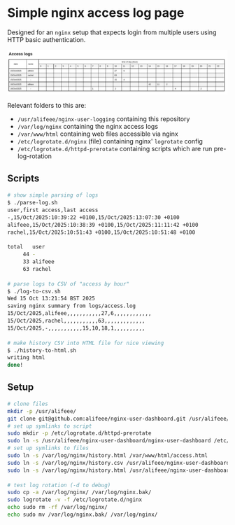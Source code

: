 # Simple nginx access log page

Designed for an `nginx` setup that expects login from multiple users using HTTP basic authentication.

![picture of webpage showing table of access logs](images/example.png)

Relevant folders to this are:

- `/usr/alifeee/nginx-user-logging` containing this repository
- `/var/log/nginx` containing the nginx access logs
- `/var/www/html` containing web files accessible via nginx
- `/etc/logrotate.d/nginx` (file) containing nginx' `logrotate` config
- `/etc/logrotate.d/httpd-prerotate` containing scripts which are run pre-log-rotation

## Scripts

```bash
# show simple parsing of logs
$ ./parse-log.sh
user,first access,last access
-,15/Oct/2025:10:39:22 +0100,15/Oct/2025:13:07:30 +0100
alifeee,15/Oct/2025:10:38:39 +0100,15/Oct/2025:11:11:42 +0100
rachel,15/Oct/2025:10:51:43 +0100,15/Oct/2025:10:51:48 +0100

total   user
     44 -
     33 alifeee
     63 rachel

# parse logs to CSV of "access by hour"
$ ./log-to-csv.sh
Wed 15 Oct 13:21:54 BST 2025
saving nginx summary from logs/access.log
15/Oct/2025,alifeee,,,,,,,,,,,27,6,,,,,,,,,,,,
15/Oct/2025,rachel,,,,,,,,,,,63,,,,,,,,,,,,,
15/Oct/2025,-,,,,,,,,,,,15,10,18,1,,,,,,,,,,

# make history CSV into HTML file for nice viewing
$ ./history-to-html.sh
writing html
done!
```

## Setup

```bash
# clone files
mkdir -p /usr/alifeee/
git clone git@github.com:alifeee/nginx-user-dashboard.git /usr/alifeee/nginx-user-dashboard
# set up symlinks to script
sudo mkdir -p /etc/logrotate.d/httpd-prerotate
sudo ln -s /usr/alifeee/nginx-user-dashboard/nginx-user-dashboard /etc/logrotate.d/httpd-prerotate/nginx-user-dashboard
# set up symlinks to files
sudo ln -s /var/log/nginx/history.html /var/www/html/access.html
sudo ln -s /var/log/nginx/history.csv /usr/alifeee/nginx-user-dashboard/history.csv
sudo ln -s /var/log/nginx/history.html /usr/alifeee/nginx-user-dashboard/history.html

# test log rotation (-d to debug)
sudo cp -a /var/log/nginx/ /var/log/nginx.bak/
sudo logrotate -v -f /etc/logrotate.d/nginx
echo sudo rm -rf /var/log/nginx/
echo sudo mv /var/log/nginx.bak/ /var/log/nginx/
```
